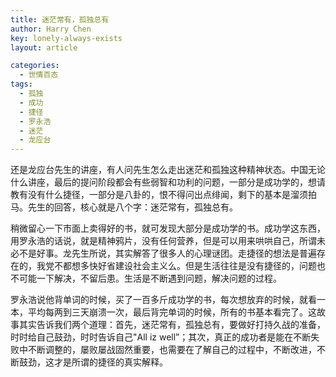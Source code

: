 ```yaml
---
title: 迷茫常有，孤独总有
author: Harry Chen
key: lonely-always-exists
layout: article

categories:
  - 世情百态
tags:
  - 孤独
  - 成功
  - 捷径
  - 罗永浩
  - 迷茫
  - 龙应台
---
```


  还是龙应台先生的讲座，有人问先生怎么走出迷茫和孤独这种精神状态。中国无论什么讲座，最后的提问阶段都会有些弱智和功利的问题，一部分是成功学的，想请教有没有什么捷径，一部分是八卦的，恨不得问出点绯闻，剩下的基本是溜须拍马。先生的回答，核心就是八个字：迷茫常有，孤独总有。

  稍微留心一下市面上卖得好的书，就可发现大部分是成功学的书。成功学这东西，用罗永浩的话说，就是精神鸦片，没有任何营养，但是可以用来哄哄自己，所谓未必不是好事。龙先生所说，其实解答了很多人的心理谜团。走捷径的想法是普遍存在的，我党不都想多快好省建设社会主义么。但是生活往往是没有捷径的，问题也不可能一下解决，不留后患。生活是不断遇到问题，解决问题的过程。

  罗永浩说他背单词的时候，买了一百多斤成功学的书，每次想放弃的时候，就看一本，平均每两到三天崩溃一次，最后背完单词的时候，所有的书基本看完了。这故事其实告诉我们两个道理：首先，迷茫常有，孤独总有，要做好打持久战的准备，时时给自己鼓劲，时时告诉自己"All iz well”；其次，真正的成功者是能在不断失败中不断调整的，屡败屡战固然重要，也需要在了解自己的过程中，不断改进，不断鼓劲，这才是所谓的捷径的真实解释。
